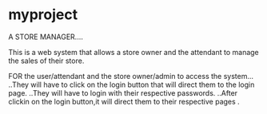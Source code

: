 # myproject

A STORE MANAGER....


This is a web system that allows a store owner and the attendant to manage the sales of their store.

FOR the user/attendant and the store owner/admin to access the system...
..They will have to click on the login button that will direct them to the login page.
..They will have to login with their respective passwords.
..After clickin on the login button,it will direct them to their respective pages .